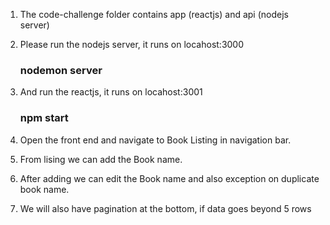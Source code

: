 
1. The code-challenge folder contains app (reactjs) and api (nodejs server)

2. Please run the nodejs server, it runs on locahost:3000
	### nodemon server

3. And run the reactjs, it runs on locahost:3001
	### npm start
	
4. Open the front end and navigate to Book Listing in navigation bar.

5. From lising we can add the Book name.

6. After adding we can edit the Book name and also exception on duplicate book name.

7. We will also have pagination at the bottom, if data goes beyond 5 rows 